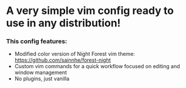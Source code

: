 # A very simple vim config ready to use in any distribution!

### This config features:

- Modified color version of Night Forest vim theme: https://github.com/sainnhe/forest-night
- Custom vim commands for a quick workflow focused on editing and window management
- No plugins, just vanilla
